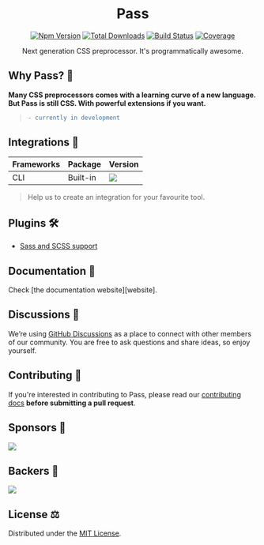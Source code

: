 <h1 align="center">
  Pass
</h1>

<p align="center">
  <a href="https://www.npmjs.com/package/passlang"><img src="https://img.shields.io/npm/v/passlang.svg?color=0EA5E9" alt="Npm Version"></a>
  <a href="https://www.npmjs.com/package/passlang"><img src="https://img.shields.io/npm/dt/passlang.svg?color=1388bd" alt="Total Downloads"></a>
  <a href="https://github.com/ksenginew/pass/actions"><img src="https://img.shields.io/github/workflow/status/ksenginew/pass/CI" alt="Build Status"></a>
  <a href="https://codecov.io/gh/ksenginew/pass"><img src="https://img.shields.io/codecov/c/github/ksenginew/pass/dev.svg?sanitize=true" alt="Coverage"></a>
</p>

<p align="center">Next generation CSS preprocessor. It's programmatically awesome.</p>

## Why Pass? 🤔

**Many CSS preprocessors comes with a learning curve of a new language.
But Pass is still CSS. With powerful extensions if you want.**

> ```diff
> - currently in development
> ```

## Integrations 🔀

<!-- Pass CSS provides first-class integrations for your favorite tools, select yours and get started. -->

| Frameworks | Package | Version |
| :-- | :-- | :-- |
| CLI | Built-in | ![](https://img.shields.io/npm/v/pass-lang?label=&color=0EA5E9) |

> Help us to create an integration for your favourite tool.

## Plugins 🛠
- [Sass and SCSS support](https://github.com/ksenginew/pass/tree/main/packages/sass#readme)

## Documentation 📖

Check [the documentation website][website].

## Discussions 💬

We’re using [GitHub Discussions](https://github.com/ksenginew/pass/discussions) as a place to connect with other members of our community. You are free to ask questions and share ideas, so enjoy yourself.

## Contributing 🤝

If you're interested in contributing to Pass, please read our [contributing docs](https://github.com/ksenginew/pass/blob/main/CONTRIBUTING.md) **before submitting a pull request**.

## Sponsors 💸

<a href="https://opencollective.com/pass" target="_blank">
    <img src="https://opencollective.com/pass/sponsors.svg">
</a>

## Backers 🍩
<a href="https://opencollective.com/pass" target="_blank">
    <img src="https://opencollective.com/pass/backers.svg">
</a>

## License ⚖️

Distributed under the [MIT License](https://github.com/ksenginew/pass/blob/main/LICENSE).
